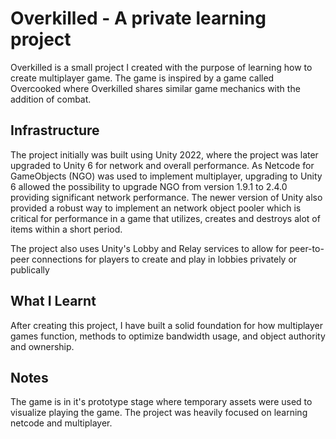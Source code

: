 # Overkilled - A private learning project

Overkilled is a small project I created with the purpose of learning how to create multiplayer game. The game is inspired by a game called Overcooked where Overkilled shares similar game mechanics with the addition of combat.

## Infrastructure

The project initially was built using Unity 2022, where the project was later upgraded to Unity 6 for network and overall performance. As Netcode for GameObjects (NGO) was used to implement multiplayer, upgrading to Unity 6 allowed the possibility to upgrade NGO from version 1.9.1 to 2.4.0 providing significant network performance. The newer version of Unity also provided a robust way to implement an network object pooler which is critical for performance in a game that utilizes, creates and destroys alot of items within a short period. 

The project also uses Unity's Lobby and Relay services to allow for peer-to-peer connections for players to create and play in lobbies privately or publically

## What I Learnt

After creating this project, I have built a solid foundation for how multiplayer games function, methods to optimize bandwidth usage, and object authority and ownership.

## Notes

The game is in it's prototype stage where temporary assets were used to visualize playing the game. The project was heavily focused on learning netcode and multiplayer.

